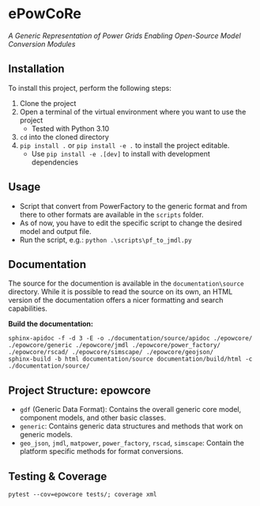 # ePowCoRe

*A Generic Representation of Power Grids Enabling Open-Source Model Conversion Modules*


## Installation

To install this project, perform the following steps:

1. Clone the project
2. Open a terminal of the virtual environment where you want to use the project
    - Tested with Python 3.10
3. `cd` into the cloned directory
4. `pip install .` or `pip install -e .` to install the project editable.
    - Use `pip install -e .[dev]` to install with development dependencies


## Usage

- Script that convert from PowerFactory to the generic format and from there to other formats are available in the `scripts` folder.
- As of now, you have to edit the specific script to change the desired model and output file.
- Run the script, e.g.: `python .\scripts\pf_to_jmdl.py`


## Documentation

The source for the documention is available in the `documentation\source` directory.
While it is possible to read the source on its own, an HTML version of the documentation offers a nicer formatting and search capabilities.

**Build the documentation:**

    sphinx-apidoc -f -d 3 -E -o ./documentation/source/apidoc ./epowcore/ ./epowcore/generic ./epowcore/jmdl ./epowcore/power_factory/ ./epowcore/rscad/ ./epowcore/simscape/ ./epowcore/geojson/
    sphinx-build -b html documentation/source documentation/build/html -c ./documentation/source/


## Project Structure: epowcore

- `gdf` (Generic Data Format): Contains the overall generic core model, component models, and other basic classes.
- `generic`: Contains generic data structures and methods that work on generic models.
- `geo_json`, `jmdl`, `matpower`, `power_factory`, `rscad`, `simscape`: Contain the platform specific methods for format conversions.


## Testing & Coverage

    pytest --cov=epowcore tests/; coverage xml
